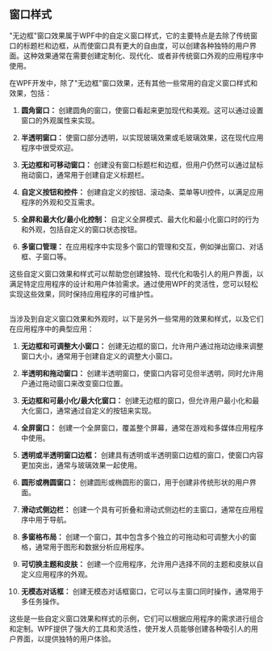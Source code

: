 ## 窗口样式
"无边框"窗口效果属于WPF中的自定义窗口样式，它的主要特点是去除了传统窗口的标题栏和边框，从而使窗口具有更大的自由度，可以创建各种独特的用户界面。这种效果通常在需要创建定制化、现代化、或者非传统窗口外观的应用程序中使用。

在WPF开发中，除了"无边框"窗口效果，还有其他一些常用的自定义窗口样式和效果，包括：

1. **圆角窗口：** 创建圆角的窗口，使窗口看起来更加现代和美观。这可以通过设置窗口的外观属性来实现。

2. **半透明窗口：** 使窗口部分透明，以实现玻璃效果或毛玻璃效果，这在现代应用程序中很受欢迎。

3. **无边框和可移动窗口：** 创建没有窗口标题栏和边框，但用户仍然可以通过鼠标拖动窗口，通常用于创建自定义标题栏。

4. **自定义按钮和控件：** 创建自定义的按钮、滚动条、菜单等UI控件，以满足应用程序的外观和交互需求。

5. **全屏和最大化/最小化控制：** 自定义全屏模式、最大化和最小化窗口时的行为和外观，包括自定义的窗口状态按钮。

6. **多窗口管理：** 在应用程序中实现多个窗口的管理和交互，例如弹出窗口、对话框、子窗口等。

这些自定义窗口效果和样式可以帮助您创建独特、现代化和吸引人的用户界面，以满足特定应用程序的设计和用户体验需求。通过使用WPF的灵活性，您可以轻松实现这些效果，同时保持应用程序的可维护性。

## 
当涉及到自定义窗口效果和外观时，以下是另外一些常用的效果和样式，以及它们在应用程序中的典型应用：

1. **无边框和可调整大小窗口：** 创建无边框的窗口，允许用户通过拖动边缘来调整窗口大小，通常用于创建自定义的调整大小窗口。

2. **半透明和拖动窗口：** 创建半透明窗口，使窗口内容可见但半透明，同时允许用户通过拖动窗口来改变窗口位置。

3. **无边框和可最小化/最大化窗口：** 创建无边框的窗口，但允许用户最小化和最大化窗口，通常通过自定义的按钮来实现。

4. **全屏窗口：** 创建一个全屏窗口，覆盖整个屏幕，通常在游戏和多媒体应用程序中使用。

5. **透明或半透明窗口边框：** 创建具有透明或半透明窗口边框的窗口，使窗口内容更加突出，通常与玻璃效果一起使用。

6. **圆形或椭圆窗口：** 创建圆形或椭圆形的窗口，用于创建非传统形状的用户界面。

7. **滑动式侧边栏：** 创建一个具有可折叠和滑动式侧边栏的主窗口，通常在应用程序中用于导航。

8. **多窗格布局：** 创建一个窗口，其中包含多个独立的可拖动和可调整大小的窗格，通常用于图形和数据分析应用程序。

9. **可切换主题和皮肤：** 创建一个应用程序，允许用户选择不同的主题和皮肤以自定义应用程序的外观。

10. **无模态对话框：** 创建无模态对话框窗口，它可以与主窗口同时操作，通常用于多任务操作。

这些是一些自定义窗口效果和样式的示例，它们可以根据应用程序的需求进行组合和定制。WPF提供了强大的工具和灵活性，使开发人员能够创建各种吸引人的用户界面，以提供独特的用户体验。
